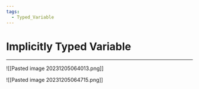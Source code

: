 ```yaml
---
tags:
  - Typed_Variable
---
```


# Implicitly Typed Variable
---

![[Pasted image 20231205064013.png]]


![[Pasted image 20231205064715.png]]































